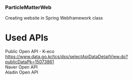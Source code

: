 ### ParticleMatterWeb
Creating website in Spring Webframework class

# Used APIs
Public Open API - K-eco  
  https://www.data.go.kr/tcs/dss/selectApiDataDetailView.do?publicDataPk=15073861  
Naver Open API  
Aladin Open API  

